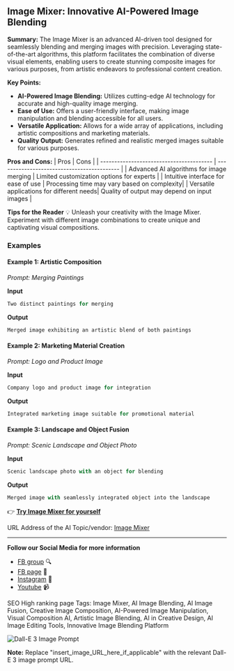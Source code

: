 
## Image Mixer: Innovative AI-Powered Image Blending

**Summary:** The Image Mixer is an advanced AI-driven tool designed for seamlessly blending and merging images with precision. Leveraging state-of-the-art algorithms, this platform facilitates the combination of diverse visual elements, enabling users to create stunning composite images for various purposes, from artistic endeavors to professional content creation.

**Key Points:**
- **AI-Powered Image Blending:** Utilizes cutting-edge AI technology for accurate and high-quality image merging.
- **Ease of Use:** Offers a user-friendly interface, making image manipulation and blending accessible for all users.
- **Versatile Application:** Allows for a wide array of applications, including artistic compositions and marketing materials.
- **Quality Output:** Generates refined and realistic merged images suitable for various purposes.

**Pros and Cons:**
| Pros                                     | Cons                                       |
| ---------------------------------------- | ------------------------------------------- |
| Advanced AI algorithms for image merging  | Limited customization options for experts   |
| Intuitive interface for ease of use      | Processing time may vary based on complexity|
| Versatile applications for different needs| Quality of output may depend on input images |

**Tips for the Reader** 💡
Unleash your creativity with the Image Mixer. Experiment with different image combinations to create unique and captivating visual compositions.

### Examples

#### Example 1: Artistic Composition
*Prompt: Merging Paintings*

**Input**
```dart
Two distinct paintings for merging
```

**Output**
```dart
Merged image exhibiting an artistic blend of both paintings
```

#### Example 2: Marketing Material Creation
*Prompt: Logo and Product Image*

**Input**
```dart
Company logo and product image for integration
```

**Output**
```dart
Integrated marketing image suitable for promotional material
```

#### Example 3: Landscape and Object Fusion
*Prompt: Scenic Landscape and Object Photo*

**Input**
```dart
Scenic landscape photo with an object for blending
```

**Output**
```dart
Merged image with seamlessly integrated object into the landscape
```

👉 [**Try Image Mixer for yourself**](https://huggingface.co/spaces/lambdalabs/image-mixer-demo)

URL Address of the AI Topic/vendor: [Image Mixer](https://huggingface.co/spaces/lambdalabs/image-mixer-demo)

---

**Follow our Social Media for more information**
- [FB group](https://www.facebook.com/groups/trionxai) 🔍
- [FB page](https://www.facebook.com/ai.trionxai) 📘
- [Instagram](https://www.instagram.com/trionxai/) 📸
- [Youtube](https://www.youtube.com/@robotdocs/) 📹

SEO High ranking page Tags: Image Mixer, AI Image Blending, AI Image Fusion, Creative Image Composition, AI-Powered Image Manipulation, Visual Composition AI, Artistic Image Blending, AI in Creative Design, AI Image Editing Tools, Innovative Image Blending Platform

![Dall-E 3 Image Prompt](insert_image_URL_here_if_applicable)

**Note:** Replace "insert_image_URL_here_if_applicable" with the relevant Dall-E 3 image prompt URL.
